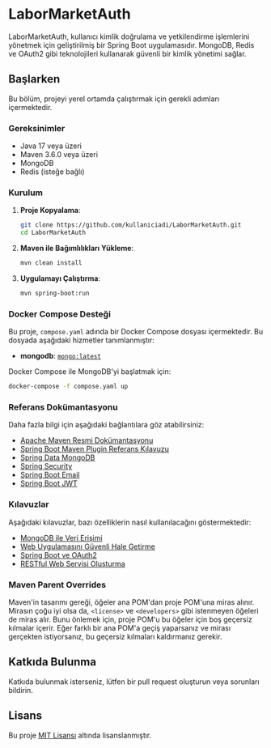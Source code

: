 # LaborMarketAuth

LaborMarketAuth, kullanıcı kimlik doğrulama ve yetkilendirme işlemlerini yönetmek için geliştirilmiş bir Spring Boot uygulamasıdır. MongoDB, Redis ve OAuth2 gibi teknolojileri kullanarak güvenli bir kimlik yönetimi sağlar.

## Başlarken

Bu bölüm, projeyi yerel ortamda çalıştırmak için gerekli adımları içermektedir.

### Gereksinimler

- Java 17 veya üzeri
- Maven 3.6.0 veya üzeri
- MongoDB
- Redis (isteğe bağlı)

### Kurulum

1. **Proje Kopyalama**:
   ```bash
   git clone https://github.com/kullaniciadi/LaborMarketAuth.git
   cd LaborMarketAuth
   ```

2. **Maven ile Bağımlılıkları Yükleme**:
   ```bash
   mvn clean install
   ```

3. **Uygulamayı Çalıştırma**:
   ```bash
   mvn spring-boot:run
   ```

### Docker Compose Desteği

Bu proje, `compose.yaml` adında bir Docker Compose dosyası içermektedir. Bu dosyada aşağıdaki hizmetler tanımlanmıştır:

- **mongodb**: [`mongo:latest`](https://hub.docker.com/_/mongo)

Docker Compose ile MongoDB'yi başlatmak için:

```bash
docker-compose -f compose.yaml up
```


### Referans Dokümantasyonu

Daha fazla bilgi için aşağıdaki bağlantılara göz atabilirsiniz:

- [Apache Maven Resmi Dokümantasyonu](https://maven.apache.org/guides/index.html)
- [Spring Boot Maven Plugin Referans Kılavuzu](https://docs.spring.io/spring-boot/docs/3.3.1/maven-plugin/reference/html/)
- [Spring Data MongoDB](https://docs.spring.io/spring-boot/docs/3.3.1/reference/htmlsingle/index.html#data.nosql.mongodb)
- [Spring Security](https://docs.spring.io/spring-boot/docs/3.3.1/reference/htmlsingle/index.html#web.security)
- [Spring Boot Email](https://docs.spring.io/spring-boot/docs/3.3.1/reference/htmlsingle/index.html#boot-features-email)
- [Spring Boot JWT](https://docs.spring.io/spring-boot/docs/3.3.1/reference/htmlsingle/index.html#boot-features-security-jwt)

### Kılavuzlar

Aşağıdaki kılavuzlar, bazı özelliklerin nasıl kullanılacağını göstermektedir:

- [MongoDB ile Veri Erişimi](https://spring.io/guides/gs/accessing-data-mongodb/)
- [Web Uygulamasını Güvenli Hale Getirme](https://spring.io/guides/gs/securing-web/)
- [Spring Boot ve OAuth2](https://spring.io/guides/tutorials/spring-boot-oauth2/)
- [RESTful Web Servisi Oluşturma](https://spring.io/guides/gs/rest-service/)

### Maven Parent Overrides

Maven'in tasarımı gereği, öğeler ana POM'dan proje POM'una miras alınır. Mirasın çoğu iyi olsa da, `<license>` ve `<developers>` gibi istenmeyen öğeleri de miras alır. Bunu önlemek için, proje POM'u bu öğeler için boş geçersiz kılmalar içerir. Eğer farklı bir ana POM'a geçiş yaparsanız ve mirası gerçekten istiyorsanız, bu geçersiz kılmaları kaldırmanız gerekir.

## Katkıda Bulunma

Katkıda bulunmak isterseniz, lütfen bir pull request oluşturun veya sorunları bildirin.

## Lisans

Bu proje [MIT Lisansı](LICENSE) altında lisanslanmıştır.